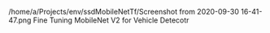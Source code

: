 /home/a/Projects/env/ssdMobileNetTf/Screenshot from 2020-09-30 16-41-47.png
Fine Tuning MobileNet V2 for Vehicle Detecotr
